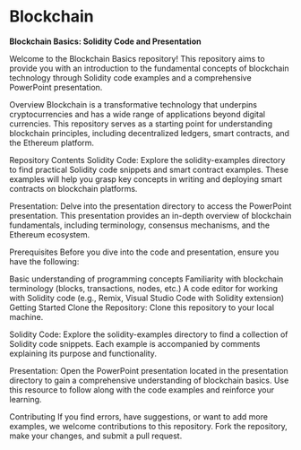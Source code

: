 # Blockchain
**Blockchain Basics: Solidity Code and Presentation**


Welcome to the Blockchain Basics repository! This repository aims to provide you with an introduction to the fundamental concepts of blockchain technology through Solidity code examples and a comprehensive PowerPoint presentation.

Overview
Blockchain is a transformative technology that underpins cryptocurrencies and has a wide range of applications beyond digital currencies. This repository serves as a starting point for understanding blockchain principles, including decentralized ledgers, smart contracts, and the Ethereum platform.

Repository Contents
Solidity Code: Explore the solidity-examples directory to find practical Solidity code snippets and smart contract examples. These examples will help you grasp key concepts in writing and deploying smart contracts on blockchain platforms.

Presentation: Delve into the presentation directory to access the PowerPoint presentation. This presentation provides an in-depth overview of blockchain fundamentals, including terminology, consensus mechanisms, and the Ethereum ecosystem.

Prerequisites
Before you dive into the code and presentation, ensure you have the following:

Basic understanding of programming concepts
Familiarity with blockchain terminology (blocks, transactions, nodes, etc.)
A code editor for working with Solidity code (e.g., Remix, Visual Studio Code with Solidity extension)
Getting Started
Clone the Repository: Clone this repository to your local machine.

Solidity Code: Explore the solidity-examples directory to find a collection of Solidity code snippets. Each example is accompanied by comments explaining its purpose and functionality.

Presentation: Open the PowerPoint presentation located in the presentation directory to gain a comprehensive understanding of blockchain basics. Use this resource to follow along with the code examples and reinforce your learning.

Contributing
If you find errors, have suggestions, or want to add more examples, we welcome contributions to this repository. Fork the repository, make your changes, and submit a pull request.
